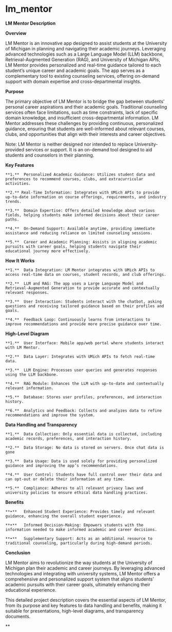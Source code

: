 # lm_mentor


**LM Mentor Description**

**Overview**

LM Mentor is an innovative app designed to assist students at the University of Michigan in planning and navigating their academic journeys. Leveraging advanced technologies such as a Large Language Model (LLM) backbone, Retrieval-Augmented Generation (RAG), and University of Michigan APIs, LM Mentor provides personalized and real-time guidance tailored to each student’s unique career and academic goals. The app serves as a complementary tool to existing counseling services, offering on-demand support with domain expertise and cross-departmental insights.

**Purpose**

The primary objective of LM Mentor is to bridge the gap between students’ personal career aspirations and their academic goals. Traditional counseling services often face limitations, such as time constraints, lack of specific domain knowledge, and insufficient cross-departmental information. LM Mentor addresses these challenges by providing continuous, personalized guidance, ensuring that students are well-informed about relevant courses, clubs, and opportunities that align with their interests and career objectives.

Note: LM Mentor is neither designed nor intended to replace University-provided services or support. It is an on-demand tool designed to aid students and counselors in their planning.

**Key Features**

    **1.**	Personalized Academic Guidance: Utilizes student data and preferences to recommend courses, clubs, and extracurricular activities.

    **2.** Real-Time Information: Integrates with UMich APIs to provide up-to-date information on course offerings, requirements, and industry trends.

    **3.**	Domain Expertise: Offers detailed knowledge about various fields, helping students make informed decisions about their career paths.

    **4.**	On-Demand Support: Available anytime, providing immediate assistance and reducing reliance on limited counseling sessions.

    **5.**	Career and Academic Planning: Assists in aligning academic pursuits with career goals, helping students navigate their educational journey more effectively.

**How It Works**

    **1.**	Data Integration: LM Mentor integrates with UMich APIs to access real-time data on courses, student records, and club offerings.

    **2.**	LLM and RAG: The app uses a Large Language Model and Retrieval-Augmented Generation to provide accurate and contextually relevant responses.

    **3.**	User Interaction: Students interact with the chatbot, asking questions and receiving tailored guidance based on their profiles and goals.

    **4.**	Feedback Loop: Continuously learns from interactions to improve recommendations and provide more precise guidance over time.

**High-Level Diagram**

    **1.**	User Interface: Mobile app/web portal where students interact with LM Mentor.

    **2.**	Data Layer: Integrates with UMich APIs to fetch real-time data.

    **3.**	LLM Engine: Processes user queries and generates responses using the LLM backbone.

    **4.**	RAG Module: Enhances the LLM with up-to-date and contextually relevant information.

    **5.**	Database: Stores user profiles, preferences, and interaction history.

    **6.**	Analytics and Feedback: Collects and analyzes data to refine recommendations and improve the system.

**Data Handling and Transparency**

    **1.**	Data Collection: Only essential data is collected, including academic records, preferences, and interaction history.

    **2.**	Data Storage: No data is stored on servers. Once chat data is gone

    **3.**	Data Usage: Data is used solely for providing personalized guidance and improving the app’s recommendations.

    **4.**	User Control: Students have full control over their data and can opt-out or delete their information at any time.

    **5.**	Compliance: Adheres to all relevant privacy laws and university policies to ensure ethical data handling practices.

**Benefits**

    **•**	Enhanced Student Experience: Provides timely and relevant guidance, enhancing the overall student experience.

    **•**	Informed Decision-Making: Empowers students with the information needed to make informed academic and career decisions.

    **•**	Supplementary Support: Acts as an additional resource to traditional counseling, particularly during high-demand periods.

**Conclusion**

LM Mentor aims to revolutionize the way students at the University of Michigan plan their academic and career journeys. By leveraging advanced technologies and integrating with university systems, LM Mentor offers a comprehensive and personalized support system that aligns students’ academic pursuits with their career goals, ultimately enhancing their educational experience.

This detailed project description covers the essential aspects of LM Mentor, from its purpose and key features to data handling and benefits, making it suitable for presentations, high-level diagrams, and transparency documents.

**
